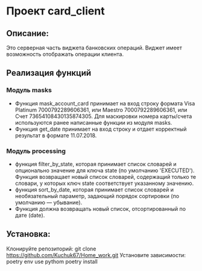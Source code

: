 # Проект card_client
## Описание:
Это серверная часть виджета банковских операций. Виджет имеет возможность отображать операции клиента.

## Реализация функций
### Модуль masks
- Функция  mask_account_card принимает на вход строку формата Visa Platinum 7000792289606361, или Maestro 7000792289606361, или Счет 73654108430135874305.
Для маскировки номера карты/счета используются ранее написанные функции из модуля masks.
- Функция get_date принимает на вход строку и отдает корректный результат в формате 11.07.2018.

### Модуль processing
- функция filter_by_state, которая принимает список словарей и опционально значение для ключа state
 (по умолчанию 'EXECUTED'). Функция возвращает новый список словарей, содержащий только те словари, у которых ключ 
state соответствует указанному значению.
-  функция sort_by_date, которая принимает список словарей и необязательный параметр, задающий порядок сортировки (по умолчанию — убывание).
-  Функция должна возвращать новый список, отсортированный по дате (date).

## Установка:
Клонируйте репозиторий:
git clone https://github.com/Kuchuk67/Home_work.git
Установите зависимости:
poetry env use pythom
poetry install
